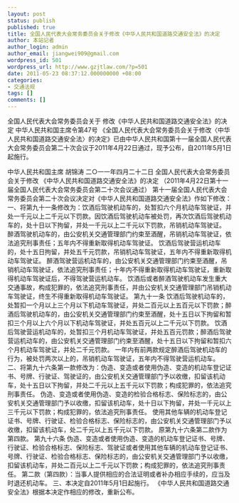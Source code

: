 ```yaml
---
layout: post
status: publish
published: true
title: 全国人民代表大会常务委员会关于修改《中华人民共和国道路交通安全法》的决定
author: 本站记者
author_login: admin
author_email: jiangwei909@gmail.com
wordpress_id: 501
wordpress_url: http://www.gzjtlaw.com/?p=501
date: 2011-05-23 08:37:12.000000000 +08:00
categories:
- 交通法规
tags: []
comments: []
---
```

全国人民代表大会常务委员会关于
修改《中华人民共和国道路交通安全法》的决定
中华人民共和国主席令第47号
《全国人民代表大会常务委员会关于修改〈中华人民共和国道路交通安全法〉的决定》已由中华人民共和国第十一届全国人民代表大会常务委员会第二十次会议于2011年4月22日通过，现予公布，自2011年5月1日起施行。

中华人民共和国主席 胡锦涛
二○一一年四月二十二日
全国人民代表大会常务委员会关于修改
《中华人民共和国道路交通安全法》的决定
（2011年4月22日第十一届全国人民代表大会常务委员会第二十次会议通过）
第十一届全国人民代表大会常务委员会第二十次会议决定对《中华人民共和国道路交通安全法》作如下修改：
一、将第九十一条修改为：饮酒后驾驶机动车的，处暂扣六个月机动车驾驶证，并处一千元以上二千元以下罚款。因饮酒后驾驶机动车被处罚，再次饮酒后驾驶机动车的，处十日以下拘留，并处一千元以上二千元以下罚款，吊销机动车驾驶证。
醉酒驾驶机动车的，由公安机关交通管理部门约束至酒醒，吊销机动车驾驶证，依法追究刑事责任；五年内不得重新取得机动车驾驶证。
饮酒后驾驶营运机动车的，处十五日拘留，并处五千元罚款，吊销机动车驾驶证，五年内不得重新取得机动车驾驶证。
醉酒驾驶营运机动车的，由公安机关交通管理部门约束至酒醒，吊销机动车驾驶证，依法追究刑事责任；十年内不得重新取得机动车驾驶证，重新取得机动车驾驶证后，不得驾驶营运机动车。
饮酒后或者醉酒驾驶机动车发生重大交通事故，构成犯罪的，依法追究刑事责任，并由公安机关交通管理部门吊销机动车驾驶证，终生不得重新取得机动车驾驶证。
第九十一条 饮酒后驾驶机动车的，处暂扣一个月以上三个月以下机动车驾驶证，并处二百元以上五百元以下罚款；醉酒后驾驶机动车的，由公安机关交通管理部门约束至酒醒，处十五日以下拘留和暂扣三个月以上六个月以下机动车驾驶证，并处五百元以上二千元以下罚款。
饮酒后驾驶营运机动车的，处暂扣三个月机动车驾驶证，并处五百元罚款；醉酒后驾驶营运机动车的，由公安机关交通管理部门约束至酒醒，处十五日以下拘留和暂扣六个月机动车驾驶证，并处二千元罚款。
一年内有前两款规定醉酒后驾驶机动车的行为，被处罚两次以上的，吊销机动车驾驶证，五年内不得驾驶营运机动车。
二、将第九十六条第一款修改为：伪造、变造或者使用伪造、变造的机动车登记证书、号牌、行驶证、驾驶证的，由公安机关交通管理部门予以收缴，扣留该机动车，处十五日以下拘留，并处二千元以上五千元以下罚款；构成犯罪的，依法追究刑事责任。
伪造、变造或者使用伪造、变造的检验合格标志、保险标志的，由公安机关交通管理部门予以收缴，扣留该机动车，处十日以下拘留，并处一千元以上三千元以下罚款；构成犯罪的，依法追究刑事责任。
使用其他车辆的机动车登记证书、号牌、行驶证、检验合格标志、保险标志的，由公安机关交通管理部门予以收缴，扣留该机动车，处二千元以上五千元以下罚款。
原第九十六条第二款作为第四款。
第九十六条 伪造、变造或者使用伪造、变造的机动车登记证书、号牌、行驶证、检验合格标志、保险标志、驾驶证或者使用其他车辆的机动车登记证书、号牌、行驶证、检验合格标志、保险标志的，由公安机关交通管理部门予以收缴，扣留该机动车，并处二百元以上二千元以下罚款；构成犯罪的，依法追究刑事责任。
第二款（第四款）：当事人提供相应的合法证明或者补办相应手续的，应当及时退还机动车。
三、本决定自2011年5月1日起施行。
《中华人民共和国道路交通安全法》根据本决定作相应的修改，重新公布。
